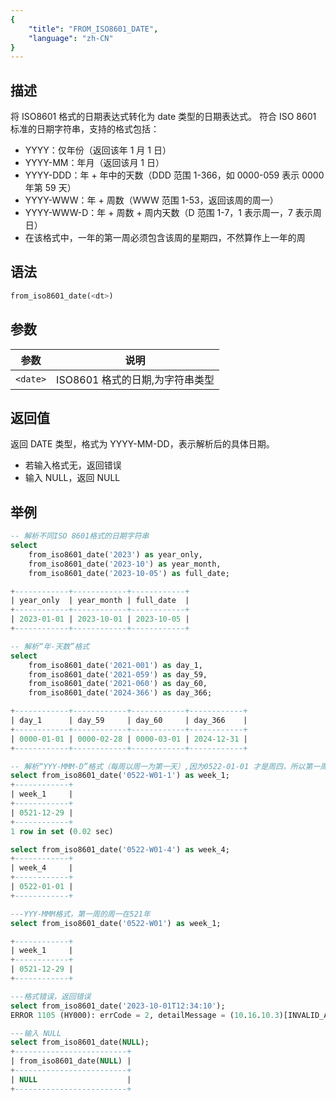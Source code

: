 ```yaml
---
{
    "title": "FROM_ISO8601_DATE",
    "language": "zh-CN"
}
---
```

## 描述

将 ISO8601 格式的日期表达式转化为 date 类型的日期表达式。
符合 ISO 8601 标准的日期字符串，支持的格式包括：
- YYYY：仅年份（返回该年 1 月 1 日）
- YYYY-MM：年月（返回该月 1 日）
- YYYY-DDD：年 + 年中的天数（DDD 范围 1-366，如 0000-059 表示 0000 年第 59 天）
- YYYY-WWW：年 + 周数（WWW 范围 1-53，返回该周的周一）
- YYYY-WWW-D：年 + 周数 + 周内天数（D 范围 1-7，1 表示周一，7 表示周日）
- 在该格式中，一年的第一周必须包含该周的星期四，不然算作上一年的周

## 语法

```sql
from_iso8601_date(<dt>)
```

## 参数

| 参数 | 说明 |
| -- | -- |
| `<date>` | ISO8601 格式的日期,为字符串类型 |

## 返回值

返回 DATE 类型，格式为 YYYY-MM-DD，表示解析后的具体日期。
- 若输入格式无，返回错误
- 输入 NULL，返回 NULL

## 举例

```sql
-- 解析不同ISO 8601格式的日期字符串
select 
    from_iso8601_date('2023') as year_only, 
    from_iso8601_date('2023-10') as year_month, 
    from_iso8601_date('2023-10-05') as full_date; 

+------------+------------+------------+
| year_only  | year_month | full_date  |
+------------+------------+------------+
| 2023-01-01 | 2023-10-01 | 2023-10-05 |
+------------+------------+------------+

-- 解析“年-天数”格式
select 
    from_iso8601_date('2021-001') as day_1,  
    from_iso8601_date('2021-059') as day_59, 
    from_iso8601_date('2021-060') as day_60,  
    from_iso8601_date('2024-366') as day_366; 

+------------+------------+------------+------------+
| day_1      | day_59     | day_60     | day_366    |
+------------+------------+------------+------------+
| 0000-01-01 | 0000-02-28 | 0000-03-01 | 2024-12-31 |
+------------+------------+------------+------------+

-- 解析“YYY-MMM-D”格式（每周以周一为第一天）,因为0522-01-01 才是周四，所以第一周之前的都会返回 0521 的年份
select from_iso8601_date('0522-W01-1') as week_1;
+------------+
| week_1     |
+------------+
| 0521-12-29 |
+------------+
1 row in set (0.02 sec)

select from_iso8601_date('0522-W01-4') as week_4;
+------------+
| week_4     |
+------------+
| 0522-01-01 |
+------------+

---YYY-MMM格式，第一周的周一在521年
select from_iso8601_date('0522-W01') as week_1;

+------------+
| week_1     |
+------------+
| 0521-12-29 |
+------------+

---格式错误，返回错误
select from_iso8601_date('2023-10-01T12:34:10');
ERROR 1105 (HY000): errCode = 2, detailMessage = (10.16.10.3)[INVALID_ARGUMENT]Operation from_iso8601_date of 2023-10-01T12:34:10 is invalid

---输入 NULL
select from_iso8601_date(NULL);
+-------------------------+
| from_iso8601_date(NULL) |
+-------------------------+
| NULL                    |
+-------------------------+
```
